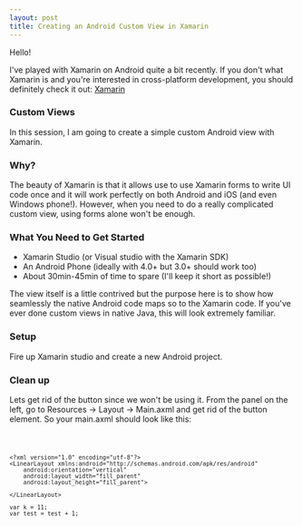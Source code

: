 ```yaml
---
layout: post
title: Creating an Android Custom View in Xamarin
---
```


Hello!

I've played with Xamarin on Android quite a bit recently. If you don't
what Xamarin is and you're interested in cross-platform development, you should definitely check it out: [Xamarin](http://xamarin.com)

### Custom Views

In this session, I am going to create a simple custom Android view with Xamarin.

### Why?

The beauty of Xamarin is that it allows use to use Xamarin forms to write UI code once and it will work perfectly on both Android and iOS (and even Windows phone!). However, 
when you need to do a really complicated custom view, using forms alone won't be enough. 

### What You Need to Get Started

* Xamarin Studio (or Visual studio with the Xamarin SDK)
* An Android Phone (ideally with 4.0+ but 3.0+ should work too)
* About 30min-45min of time to spare (I'll keep it short as possible!)


The view itself is a little contrived but the purpose here is to show how seamlessly the native Android code maps so to the Xamarin code. If you've ever done custom views in native Java, this will look extremely familiar.


### Setup

Fire up Xamarin studio and create a new Android project. 

### Clean up

Lets get rid of the button since we won't be using it. From the panel on the left, go to Resources -> Layout -> Main.axml and get rid of the button element. So your main.axml should look like this:

<code>

	<?xml version="1.0" encoding="utf-8"?>
	<LinearLayout xmlns:android="http://schemas.android.com/apk/res/android"
    	android:orientation="vertical"
    	android:layout_width="fill_parent"
    	android:layout_height="fill_parent">

	</LinearLayout>

	var k = 11;
	var test = test + 1;

<code>


